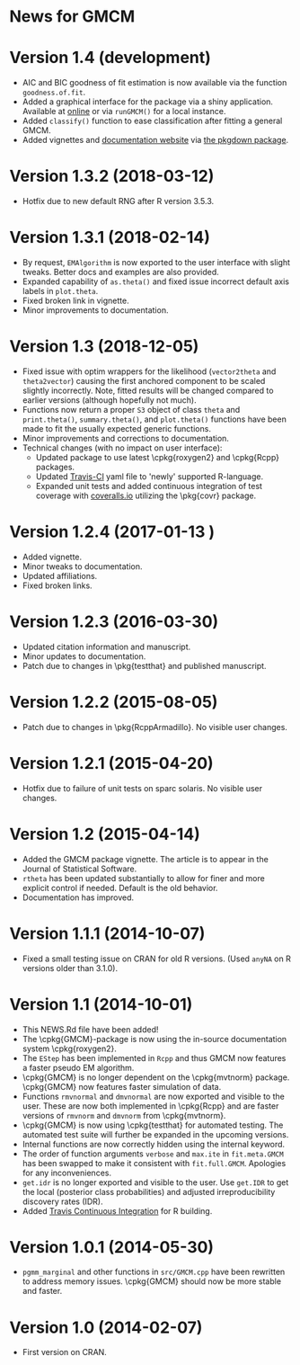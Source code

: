 #  News for **GMCM**

# Version 1.4 (development)

 * AIC and BIC goodness of fit estimation is now available via the function
     `goodness.of.fit`.
 * Added a graphical interface  for the package via a shiny application.
     Available at [online](https://gmcm.shinyapps.io/GMCM/) or via `runGMCM()` for 
     a local instance.
 * Added `classify()` function to ease classification after fitting a general 
     GMCM.
 * Added vignettes and 
     [documentation website](https://AEBilgrau.github.io/GMCM/) via 
     [the pkgdown package](https://cran.r-project.org/package=pkgdown).


# Version 1.3.2 (2018-03-12)

 *  Hotfix due to new default RNG after R version 3.5.3.


# Version 1.3.1 (2018-02-14)

 *  By request, `EMAlgorithm` is now exported to the user interface with slight 
      tweaks. Better docs and examples are also provided.
 *  Expanded capability of `as.theta()` and fixed issue incorrect default axis 
      labels in `plot.theta`.
 *  Fixed broken link in vignette.
 *  Minor improvements to documentation.

# Version 1.3 (2018-12-05)

 *  Fixed issue with optim wrappers for the likelihood (`vector2theta` and 
      `theta2vector`) causing the first anchored component to be scaled 
      slightly incorrectly. Note, fitted results will be changed compared to 
      earlier versions (although hopefully not much).
 *  Functions now return a proper `S3` object of class `theta` and 
      `print.theta()`, `summary.theta()`, and `plot.theta()` functions have 
      been made to fit the usually expected generic functions.
 *  Minor improvements and corrections to documentation.
 *  Technical changes (with no impact on user interface):
    -  Updated package to use latest \cpkg{roxygen2} and \cpkg{Rcpp} packages.
    -  Updated [Travis-CI](https://travis-ci.org/AEBilgrau/GMCM) yaml file to
       'newly' supported R-language.
    -  Expanded unit tests and added continuous integration of test coverage with
       [coveralls.io](https://coveralls.io/github/AEBilgrau/GMCM?branch=master) 
       utilizing the \pkg{covr} package.

# Version 1.2.4 (2017-01-13 )

 *  Added vignette.
 *  Minor tweaks to documentation.
 *  Updated affiliations.
 *  Fixed broken links.


# Version 1.2.3 (2016-03-30)

 *  Updated citation information and manuscript.
 *  Minor updates to documentation.
 *  Patch due to changes in \pkg{testthat} and published manuscript.


# Version 1.2.2 (2015-08-05)

 *  Patch due to changes in \pkg{RcppArmadillo}. No visible user changes.


# Version 1.2.1 (2015-04-20)

 *  Hotfix due to failure of unit tests on sparc solaris. No visible user
      changes.


# Version 1.2 (2015-04-14)

 *  Added the GMCM package vignette. The article is to appear in the
      Journal of Statistical Software.
 *  `rtheta` has been updated substantially to allow for finer and
      more explicit control if needed. Default is the old behavior.
 *  Documentation has improved.


# Version 1.1.1 (2014-10-07)

 *  Fixed a small testing issue on CRAN for old R versions.
      (Used `anyNA` on R versions older than 3.1.0).


# Version 1.1 (2014-10-01)

 *  This NEWS.Rd file have been added!
 *  The \cpkg{GMCM}-package is now using the in-source documentation
      system \cpkg{roxygen2}.
 *  The `EStep` has been implemented in
      `Rcpp` and thus GMCM now features a faster pseudo EM algorithm.
 *  \cpkg{GMCM} is no longer dependent on the \cpkg{mvtnorm} package.
      \cpkg{GMCM} now features faster simulation of data.
 *  Functions `rmvnormal` and `dmvnormal` are now exported and
      visible to the user. These are now both implemented in \cpkg{Rcpp}
      and are faster versions of `rmvnorm` and
      `dmvnorm` from \cpkg{mvtnorm}.
 *  \cpkg{GMCM} is now using \cpkg{testthat} for automated
      testing. The automated test suite will further be expanded in the
      upcoming versions.
 *  Internal functions are now correctly hidden using the internal
      keyword.
 *  The order of function arguments `verbose` and `max.ite` in
      `fit.meta.GMCM` has been swapped to make it consistent with
      `fit.full.GMCM`. Apologies for any inconveniences.
 *  `get.idr` is no longer exported and visible to the user.
      Use `get.IDR` to get the local (posterior class probabilities)
      and adjusted irreproducibility discovery rates (IDR).
 *  Added [Travis Continuous Integration](https://travis-ci.org/AEBilgrau/GMCM) 
      for R building.


# Version 1.0.1 (2014-05-30)

 *  `pgmm_marginal` and other functions in `src/GMCM.cpp` have
      been rewritten to address memory issues. \cpkg{GMCM} should now be more
      stable and faster.


# Version 1.0 (2014-02-07)

 *  First version on CRAN.
